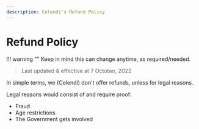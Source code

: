 ```yaml
---
description: Celendi's Refund Policy
---
```

# Refund Policy

!!! warning ""
    Keep in mind this can change anytime, as required/needed.

> Last updated & effective at 7 October, 2022

In simple terms, we (Celendi) don't offer refunds, unless for legal reasons.

Legal reasons would consist of and require proof:

- Fraud
- Age restrictions
- The Government gets involved
